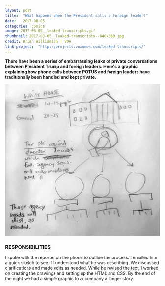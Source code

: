 ```yaml
---
layout: post
title:  "What happens when the President calls a foreign leader?"
date:   2017-08-05
categories: comics
image: 2017-08-05__leaked-transcripts.gif
thumbnail: 2017-08-05__leaked-transcripts--640x360.jpg
credit: Brian Williamson | VOA
link-project:  "http://projects.voanews.com/leaked-transcripts/"
---
```


**There have been a series of embarrassing leaks of private conversations between President Trump and foreign leaders. Here's a graphic explaining how phone calls between POTUS and foreign leaders have traditionally been handled and kept private.**

<a href="{{ page.link-project }}"><img src="/img/2017-08-05__leaked-transcript__sketch2.jpg" alt="pencil sketch of a diagram showing a person in the White House passing information down to federal agencies." class="vj__half-column" /></a>

### RESPONSIBILITIES

I spoke with the reporter on the phone to outline the process. I emailed him a quick sketch to see if I understood what he was describing. We discussed clarifications and made edits as needed. While he revised the text, I worked on creating the drawings and setting up the HTML and CSS. By the end of the night we had a simple graphic to accompany a longer story. 